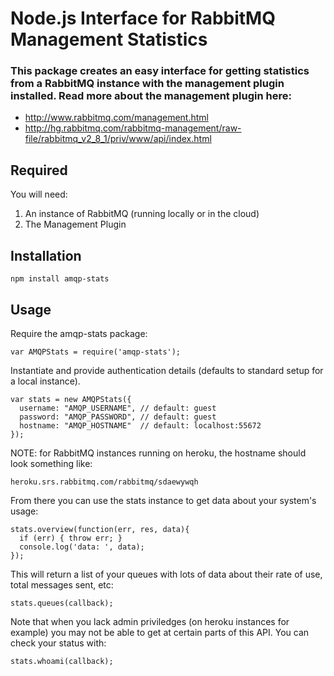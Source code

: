 # Node.js Interface for RabbitMQ Management Statistics

### This package creates an easy interface for getting statistics from a RabbitMQ instance with the management plugin installed. Read more about the management plugin here:

- http://www.rabbitmq.com/management.html
- http://hg.rabbitmq.com/rabbitmq-management/raw-file/rabbitmq_v2_8_1/priv/www/api/index.html

## Required

You will need:

1. An instance of RabbitMQ (running locally or in the cloud)
2. The Management Plugin

## Installation

    npm install amqp-stats

## Usage

Require the amqp-stats package: 

    var AMQPStats = require('amqp-stats');

Instantiate and provide authentication details (defaults to standard setup for a local instance). 

    var stats = new AMQPStats({
      username: "AMQP_USERNAME", // default: guest
      password: "AMQP_PASSWORD", // default: guest
      hostname: "AMQP_HOSTNAME"  // default: localhost:55672
    });

NOTE: for RabbitMQ instances running on heroku, the hostname should look something like: 

    heroku.srs.rabbitmq.com/rabbitmq/sdaewywqh

From there you can use the stats instance to get data about your system's usage:

    stats.overview(function(err, res, data){
      if (err) { throw err; }
      console.log('data: ', data);
    });

This will return a list of your queues with lots of data about their rate of use, total messages sent, etc:

    stats.queues(callback);

Note that when you lack admin priviledges (on heroku instances for example) you may not be able to get at certain parts of this API. You can check your status with:
    
    stats.whoami(callback);